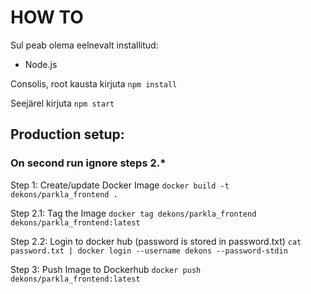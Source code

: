 # HOW TO

Sul peab olema eelnevalt installitud:
* Node.js

Consolis, root kausta kirjuta `npm install`

Seejärel kirjuta `npm start`

## Production setup:
### On second run ignore steps 2.*

Step 1: Create/update Docker Image
`docker build -t dekons/parkla_frontend .`

Step 2.1: Tag the Image
`docker tag dekons/parkla_frontend dekons/parkla_frontend:latest`

Step 2.2: Login to docker hub (password is stored in password.txt)
`cat password.txt | docker login --username dekons --password-stdin`

Step 3: Push Image to Dockerhub
`docker push dekons/parkla_frontend:latest`